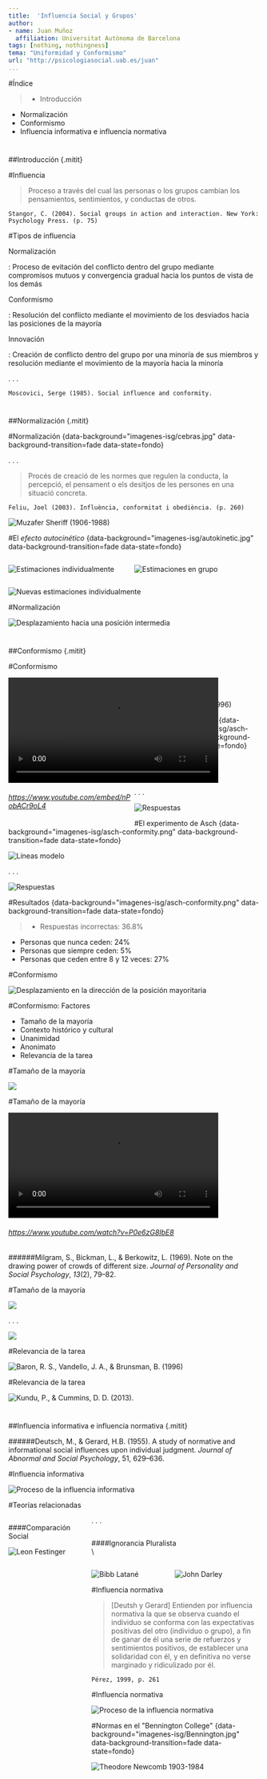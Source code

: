 ```yaml
---
title:  'Influencia Social y Grupos'
author:
- name: Juan Muñoz
  affiliation: Universitat Autònoma de Barcelona
tags: [nothing, nothingness]
tema: "Uniformidad y Conformismo"
url: "http://psicologiasocial.uab.es/juan"
...
```


#Índice

>* Introducción
* Normalización
* Conformismo
* Influencia informativa e influencia normativa



<!--
#Conformismo

¿Ponerla como imagen de fondo?
![Gallinas inconformistas](imagenes/chickenprotest.jpg "Gallinas inconformistas")
-->

#

##Introducción {.mitit}

#Influencia
> Proceso a través del cual las personas o los grupos cambian los pensamientos, sentimientos, y conductas de otros.

```
Stangor, C. (2004). Social groups in action and interaction. New York: Psychology Press. (p. 75)
```

#Tipos de influencia

Normalización

:   Proceso de evitación del conflicto dentro del grupo mediante compromisos mutuos y convergencia gradual hacia los puntos de vista de los demás

Conformismo

:   Resolución del conflicto mediante el movimiento de los desviados hacia las posiciones de la mayoría

Innovación

:   Creación de conflicto dentro del grupo por una minoría de sus miembros y resolución mediante el movimiento de la mayoría hacia la minoría

. . .

```
Moscovici, Serge (1985). Social influence and conformity.
```

#

##Normalización {.mitit}

#Normalización {data-background="imagenes-isg/cebras.jpg" data-background-transition=fade data-state=fondo}

. . .

>Procés de creació de les normes que regulen la conducta, la percepció, el pensament o els desitjos de les persones en una situació concreta.

```
Feliu, Joel (2003). Influència, conformitat i obediència. (p. 260)
```

![Muzafer Sheriff\
(1906-1988)](imagenes-isg/Sherif.png)

<!--

#Normalización
![Muzafer Sheriff\
(1906-1988)](imagenes-isg/Sherif.png)
-->
#El _efecto autocinético_ {data-background="imagenes-isg/autokinetic.jpg" data-background-transition=fade data-state=fondo}

<div id="column1" style="float:left; margin:0; width:50%;">

![Estimaciones individualmente](imagenes-isg/autocinetico-1.png)

</div>

<div id="column2" style="float:left; margin:0; width:50%;">

![Estimaciones en grupo](imagenes-isg/autocinetico-2.png)

</div>

<div id="column3" style="float:left; margin:0; width:100%;">

![Nuevas estimaciones individualmente](imagenes-isg/autocinetico-3.png)

</div>

#Normalización

![Desplazamiento hacia una posición intermedia](imagenes-isg/normalizacion-quecos.png)

#

##Conformismo {.mitit}

#Conformismo

<div id="column1" style="float:left; margin:0; width:50%;">

<video width="420"  class="stretch" controls>
	<source src="multimedia/classic-candid.mp4" type="video/mp4">
	<source src="https://www.youtube.com/embed/nPobACr9oL4" type="video/mp4">"
</video>
 
###### <https://www.youtube.com/embed/nPobACr9oL4>

</div>

. . .

<div id="column1" style="float:left; margin:0; width:50%;">

![Solomon Asch\
(1907-1996)](imagenes-isg/Asch.jpg)

</div>

<!--
#Conformismo

>>Movimiento por parte de la(s) persona(s) discrepante(s) hacia la norma del grupo como una función de la presión social explícita o implícita de los miembros del grupo.

`Allen,V.L. (1965). Situational factors in conformity.`

-->

#El experimento de Asch {data-background="imagenes-isg/asch-conformity.png" data-background-transition=fade data-state=fondo}

. . .

![Líneas modelo](imagenes-isg/asch-lineas-1.png)

. . .

![Respuestas](imagenes-isg/Asch-quecos-1.png)

#El experimento de Asch {data-background="imagenes-isg/asch-conformity.png" data-background-transition=fade data-state=fondo}

![Líneas modelo](imagenes-isg/asch-lineas-2.png)

. . .

![Respuestas](imagenes-isg/Asch-quecos-2.png)

#Resultados {data-background="imagenes-isg/asch-conformity.png" data-background-transition=fade data-state=fondo}

>- Respuestas incorrectas: 36.8%
- Personas que nunca ceden: 24%
- Personas que siempre ceden: 5%
- Personas que ceden entre 8 y 12 veces: 27%

#Conformismo

![Desplazamiento en la dirección de la posición mayoritaria](imagenes-isg/conformismo-quecos.png)

#Conformismo: Factores

* Tamaño de la mayoría
* Contexto histórico y cultural
* Unanimidad
* Anonimato
* Relevancia de la tarea

#Tamaño de la mayoría

![](imagenes-isg/Asch-EfectoMayoria.png)

#Tamaño de la mayoría

<video width="420"  class="stretch" controls><source src="multimedia/Stanley Milgram - Conformity and Independence.mp4"></video>

###### <https://www.youtube.com/watch?v=P0e6zG8IbE8>

######Milgram, S., Bickman, L., & Berkowitz, L. (1969). Note on the drawing power of crowds of different size. _Journal of Personality and Social Psychology_, _13_(2), 79–82.



#Tamaño de la mayoría

![](imagenes-isg/Asch-EfectoMayoria-1.png)

. . .

![](imagenes-isg/Asch-EfectoMayoria-2.png)

#Relevancia de la tarea


![Baron, R. S., Vandello, J. A., & Brunsman, B. (1996)](imagenes-isg/Asch-RelevanciaTarea.png)

<!--Baron, R. S., Vandello, J. A., & Brunsman, B. (1996). The forgotten variable in conformity research: Impact of task importance on social influence. Journal of Personality and Social Psychology, 71(5), 915–927. -->

#Relevancia de la tarea

![Kundu, P., & Cummins, D. D. (2013).](imagenes-isg/Asch-Relevancia.png)

#

##Influencia informativa e influencia normativa {.mitit}

######Deutsch, M., & Gerard, H.B. (1955). A study of normative and informational  social influences upon individual judgment. _Journal of Abnormal and Social  Psychology_, 51, 629–636.


#Influencia informativa

![Proceso de la influencia informativa](imagenes-isg/InfluenciaInformativa.png)



#Teorías relacionadas

<div id="column1" style="float:left; margin:0; width:33%;">

####Comparación Social

![Leon Festinger](imagenes-isg/Festinger.jpg)

</div>

. . .

<div id="column2" style="float:left; margin:0; width:66%;">

####Ignorancia Pluralista\
\

<div id="column2.1" style="float:left; margin:0; width:50%;">

![Bibb Latané](imagenes-isg/Latane.png)

</div>

<div id="column2.2" style="float:left; margin:0; width:50%;">

![John Darley](imagenes-isg/Darley.jpg)

</div>


#Influencia normativa

>[Deutsh y Gerard] Entienden por influencia normativa la que se observa cuando el individuo se conforma con las expectativas positivas del otro (individuo o grupo), a fin de ganar de él una serie de refuerzos y sentimientos positivos, de establecer una solidaridad con él, y en definitiva no verse marginado y ridiculizado por él.

```
Pérez, 1999, p. 261
```

#Influencia normativa

![Proceso de la influencia normativa](imagenes-isg/InfluenciaNormativa.png)

#Normas en el "Bennington College" {data-background="imagenes-isg/Bennington.jpg" data-background-transition=fade data-state=fondo}

![Theodore Newcomb\
1903-1984](imagenes-isg/Newcomb.png)

